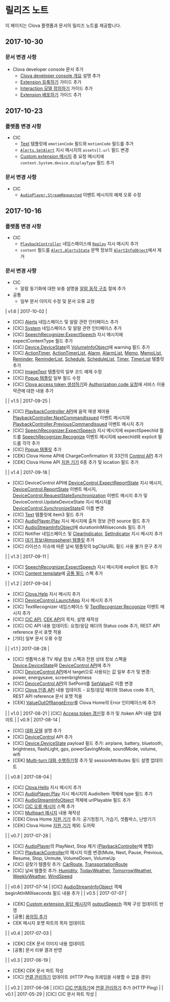 # 릴리즈 노트

이 페이지는 Clova 플랫폼과 문서의 릴리즈 노트를 제공합니다.

## 2017-10-30

### 문서 변경 사항

* Clova developer console 문서 추가
  - [Clova developer console 개요](/DevConsole/ClovaDevConsole_Overview.md) 설명 추가
  - [Extension 등록하기](/DevConsole/Guides/CEK/Register_Extension.md) 가이드 추가
  - [Interaction 모델 정의하기](/DevConsole/Guides/CEK/Define_Interaction_Model.md) 가이드 추가
  - [Extension 배포하기](/DevConsole/Guides/CEK/Deploy_Extension.md) 가이드 추가

## 2017-10-23

### 플랫폼 변경 사항

* CIC
  - [Text](/CIC/References/ContentTemplates/Text.md) 템플릿에 `emotionCode` 필드와 `motionCode` 필드를 추가
  - [`Alerts.SetAlert`](/CIC/References/CICInterface/Alerts.md#SetAlert) 지시 메시지의 `assets[].url` 필드 변경
  - [Custom extension 메시지](/CEK/References/CEK_API.md#CustomExtMessage) 중 요청 메시지에 `context.System.device.displayType` 필드 추가

### 문서 변경 사항

* CIC
  - [`AudioPlayer.StreamRequested`](/CIC/References/CICInterface/AudioPlayer.md#StreamRequested) 이벤트 메시지의 예제 오류 수정

## 2017-10-16

### 플랫폼 변경 사항

* CIC
  - [`PlaybackController`](/CIC/References/CICInterface/PlaybackController.md) 네임스페이스에 [`Replay`](/CIC/References/CICInterface/PlaybackController.md#Replay) 지시 메시지 추가
  - `content` 필드를 [`Alert.AlertsState`](/CIC/References/Context_Objects.md#AlertsState) 문맥 정보의 [`AlertInfoObject`](/CIC/References/Context_Objects.md#AlertInfoObject)에서 제거

### 문서 변경 사항

* CIC
  - 알람 동기화에 대한 보충 설명을 [알람 동작 구조](/CIC/References/CICInterface/Alerts.md#AlertsWorkFlow) 절에 추가
* 공통
  - 일부 문서 이미지 수정 및 문서 오류 교정

| v1.6 | 2017-10-02   | <ul><li>[CIC] [Alerts](/CIC/References/CICInterface/Alerts.md) 네임스페이스 및 알람 관련 인터페이스 추가</li><li>[CIC] [System](/CIC/References/CICInterface/System.md) 네임스페이스 및 알람 관련 인터페이스 추가</li><li>[CIC] [SpeechRecognizer.ExpectSpeech](/CIC/References/CICInterface/SpeechRecognizer.md#ExpectSpeech) 지시 메시지에 expectContentType 필드 추가</li><li>[CIC] [Device.DeviceState](/CIC/References/Context_Objects.md#DeviceState)의 [VolumeInfoObject](/CIC/References/Context_Objects.md#VolumeInfoObject)에 warning 필드 추가</li><li>[CIC] [ActionTimer](/CIC/References/ContentTemplates/ActionTimer.md), [ActionTimerList](/CIC/References/ContentTemplates/ActionTimerList.md), [Alarm](/CIC/References/ContentTemplates/Alarm.md), [AlarmList](/CIC/References/ContentTemplates/AlarmList.md), [Memo](/CIC/References/ContentTemplates/Memo.md), [MemoList](/CIC/References/ContentTemplates/MemoList.md), [Reminder](/CIC/References/ContentTemplates/Reminder.md), [ReminderList](/CIC/References/ContentTemplates/ReminderList.md), [Schedule](/CIC/References/ContentTemplates/Schedule.md), [ScheduleList](/CIC/References/ContentTemplates/ScheduleList.md), [Timer](/CIC/References/ContentTemplates/Timer.md), [TimerList](/CIC/References/ContentTemplates/TimerList.md) 템플릿 추가</li><li>[CIC] [ImageText](/CIC/References/ContentTemplates/ImageText.md) 템플릿의 일부 코드 예제 수정</li><li>[CIC] [Popup 템플릿](/CIC/References/ContentTemplates/Popup.md) 일부 필드 수정</li><li>[CIC] [Clova access token 생성하기](/CIC/Guides/Interact_with_CIC.md#CreateClovaAccessToken)와 [Authorization code 요청](/CIC/References/Clova_Auth_API.md#RequestAuthorizationCode)에 서비스 이용 약관에 대한 내용 추가</li></ul>  |
| v1.5 | 2017-09-25   | <ul><li>[CIC] [PlaybackController API](/CIC/References/CICInterface/PlaybackController.md)에 음악 재생 제어용 [PlaybackController.NextCommandIssued](/CIC/References/CICInterface/PlaybackController.md#NextCommandIssued) 이벤트 메시지와 [PlaybackController.PreviousCommandIssued](/CIC/References/CICInterface/PlaybackController.md#PreviousCommandIssued) 이벤트 메시지 추가</li><li>[CIC] [SpeechRecognizer.ExpectSpeech](/CIC/References/CICInterface/SpeechRecognizer.md#ExpectSpeech) 지시 메시지에 expectSpeechId 필드를 [SpeechRecognizer.Recognize](/CIC/References/CICInterface/SpeechRecognizer.md#Recognize) 이벤트 메시지에 speechId와 explicit 필드를 각각 추가</li><li>[CIC] [Popup 템플릿](/CIC/References/ContentTemplates/Popup.md) 추가</li><li>[CEK] Clova Home API에 ChargeConfirmation 외 33건의 [Control API](/CEK/References/ClovaHomeInterface/Control_Interfaces.md) 추가</li><li>[CEK] Clova Home API [지원 기기](/CEK/References/ClovaHomeInterface/Shared_Objects.md#ApplianceInfoObject) 6종 추가 및 location 필드 추가</li></ul>  |
| v1.4 | 2017-09-18   | <ul><li>[CIC] DeviceControl API에 [DeviceControl.ExpectReportState](/CIC/References/CICInterface/DeviceControl.md#ExpectReportState) 지시 메시지, [DeviceControl.ReportState](/CIC/References/CICInterface/DeviceControl.md#ReportState) 이벤트 메시지, [DeviceControl.RequestStateSynchronization](/CIC/References/CICInterface/DeviceControl.md#RequestStateSynchronization) 이벤트 메시지 추가 및 DeviceControl.UpdateDeviceState 지시 메시지를 [DeviceControl.SynchronizeState](/CIC/References/CICInterface/DeviceControl.md#SynchronizeState)로 이름 변경</li><li>[CIC] [Text](/CIC/References/ContentTemplates/Text.md) 템플릿에 item3 필드 추가</li><li>[CIC] [AudioPlayer.Play](/CIC/References/CICInterface/AudioPlayer.md#Play) 지시 메시지에 출처 정보 관련 source 필드 추가</li><li>[CIC] [AudioStreamInfoObject](/CIC/References/CICInterface/AudioPlayer.md#AudioStreamInfoObject)에 durationInMilliseconds 필드 추가 </li><li>[CIC] Notifier 네임스페이스 및 [ClearIndicator](/CIC/References/CICInterface/Notifier.md#ClearIndicator), [SetIndicator](/CIC/References/CICInterface/Notifier.md#SetIndicator) 지시 메시지 추가</li><li>[CIC] [대기 정보(Atmosphere) 템플릿](/CIC/References/ContentTemplates/Atmosphere.md) 추가</li><li>[CIC] 라이선스 이슈에 따른 날씨 템플릿의 bgClipURL 필드 사용 불가 문구 추가</li></ul>  |
| v1.3 | 2017-09-11   | <ul><li>[CIC] [SpeechRecognizer.ExpectSpeech](/CIC/References/CICInterface/SpeechRecognizer.md#ExpectSpeech) 지시 메시지에 explicit 필드 추가</li><li>[CIC] [Content template](/CIC/References/Content_Templates.md)에 [공통 필드](/CIC/References/ContentTemplates/Common_Fields.md) 스펙 추가</li></ul> |
| v1.2 | 2017-09-04   | <ul><li>[CIC] [Clova.Help](/CIC/References/CICInterface/Clova.md#Help) 지시 메시지 추가</li><li>[CIC] [DeviceControl.LaunchApp](/CIC/References/CICInterface/DeviceControl.md#LaunchApp) 지시 메시지 추가</li><li>[CIC] TextRecognizer 네임스페이스 및 [TextRecognizer.Recognize](/CIC/References/CICInterface/TextRecognizer.md) 이벤트 메시지 추가</li><li>[CIC] [CIC API](/CIC/References/CIC_API.md), [CEK API](/CEK/References/CEK_API.md)의 목차, 설명 재작성</li><li>[CIC] CIC API 내용 업데이트: 요청/응답 헤더의 Status code 추가, REST API reference 문서 포맷 적용</li><li>[기타] 일부 문서 오류 수정</li></ul> |
| v1.1  | 2017-08-28   | <ul><li>[CIC] 셋톱박스용 TV 채널 정보 스펙과 전원 상태 정보 스펙을 [Device.DeviceState](/CIC/References/Context_Objects.md#DeviceState)와 [DeviceControl API](/CIC/References/CICInterface/DeviceControl.md)에 추가</li><li>[CIC] [DeviceControl API](/CIC/References/CICInterface/DeviceControl.md)에서 target으로 사용되는 값 일부 추가 및 변경: power, energysave, screenbrightness</li><li>[CIC] [DeviceControl API](/CIC/References/CICInterface/DeviceControl.md)의 SetPoint를 [SetValue](/CIC/References/CICInterface/DeviceControl.md#SetValue)로 이름 변경</li><li>[CIC] [Clova 인증 API](/CIC/References/Clova_Auth_API.md) 내용 업데이트 - 요청/응답 헤더와 Status code 추가, REST API reference 문서 포맷 적용</li><li>[CEK] [ValueOutOfRangeError](/CEK/References/ClovaHomeInterface/Error_Interfaces.md#ValueOutOfRangeError)를 Clova Home의 Error 인터페이스에 추가</li></ul> |
| v1.0  | 2017-08-21   | [CIC] [Access token 갱신](/CIC/Guides/Interact_with_CIC.md#ManageConnection)절 추가 및 /token API 내용 업데이트 |
| v0.9  | 2017-08-14   | <ul><li>[CIC] [대화 모델](/CIC/CIC_Overview.md#DialogModel) 설명 추가</li><li>[CIC] [DeviceControl](/CIC/References/CICInterface/DeviceControl.md) API 추가</li><li>[CIC] [Device.DeviceState](/CIC/References/Context_Objects.md) payload 필드 추가: airplane, battery, bluetooth, brightness, flashLight, gps, powerSavingMode, soundMode, volume, wifi</li><li>[CEK] [Multi-turn 대화 수행하기](/CEK/Guides/Build_Custom_Extension.md#DoMultiturnDialog)절 추가 및 sessionAttributes 필드 설명 업데이트</li></ul> |
| v0.8 | 2017-08-04 | <ul><li>[CIC] [Clova.Hello](/CIC/References/CICInterface/Clova.md#Hello) 지시 메시지 추가</li><li>[CIC] [AudioPlayer.Play](/CIC/References/CICInterface/AudioPlayer.md#Play) 지시 메시지의 AudioItem 객체에 type 필드 추가</li><li>[CIC] [AudioStreamInfoObject](/CIC/References/CICInterface/AudioPlayer.md#AudioStreamInfoObject) 객체에 urlPlayable 필드 추가</li><li>[CIC] [CIC 오류 메시지](/CIC/References/CIC_API.md#Error) 스펙 추가</li><li>[CIC] [Multipart 메시지](/CIC/References/CIC_API.md#MultipartMessage) 내용 재작성</li><li>[CEK] Clova Home [지원 기기](/CEK/References/ClovaHomeInterface/Shared_Objects.md#ApplianceInfoObject) 추가: 공기청정기, 가습기, 셋톱박스, 난방기기</li><li>[CEK] Clova Home [지원 기기](/CEK/References/ClovaHomeInterface/Shared_Objects.md#ApplianceInfoObject) 제외: 도어락</li></ul>  |
| v0.7 | 2017-07-28 | <ul><li>[CIC] [AudioPlayer](/CIC/References/CICInterface/AudioPlayer.md)의 PlayNext, Stop 제거 ([PlaybackController](/CIC/References/CICInterface/PlaybackController.md)에 병합)</li><li>[CIC]  [PlaybackController](/CIC/References/CICInterface/PlaybackController.md)의 메시지 이름 변경(Mute, Next, Pause, Previous, Resume, Stop, Unmute, VolumeDown, VolumeUp </li><li>[CIC] 길찾기 템플릿 추가: [CarRoute](/CIC/References/ContentTemplates/CarRoute.md), [TransportationRoute](/CIC/References/ContentTemplates/TransportationRoute.md)</li><li>[CIC] 날씨 템플릿 추가: [Humidity](/CIC/References/ContentTemplates/Humidity.md), [TodayWeather](/CIC/References/ContentTemplates/TodayWeather.md), [TomorrowWeather](/CIC/References/ContentTemplates/TomorrowWeather.md), [WeeklyWeather](/CIC/References/ContentTemplates/WeeklyWeather.md), [WindSpeed](/CIC/References/ContentTemplates/WindSpeed.md)</li></ul> |
| v0.6 | 2017-07-14 | [CIC] [AudioStreamInfoObject](/CIC/References/CICInterface/AudioPlayer.md#AudioStreamInfoObject) 객체 beginAtInMilliseconds 필드 내용 추가 |
| v0.5 | 2017-07-07 | <ul><li>[CEK] [Custom extension 응답 메시지](/CEK/References/CEK_API.md#CustomExtResponseMessage)의 [outputSpeech](/CEK/References/CEK_API.md#CustomExtResponseMessage) 객체 구성 업데이트 반영</li><li>[공통] [용어집 추가](/Terms.md)</li><li>CEK 메시지 포맷 파트의 목차 업데이트</li></ul> |
| v0.4 | 2017-07-03 | <ul><li>[CEK] CEK 문서 이미지 내용 업데이트</li><li>[공통] 문서 리뷰 결과 반영</li></ul> |
| v0.3 | 2017-06-19 | <ul><li>[CEK] CEK 문서 파트 작성</li><li>[CIC] [연결 관리하기](/CIC/Guides/Interact_with_CIC.md#ManageConnection) 업데이트 (HTTP Ping 프레임을 사용할 수 없을 경우)</li></ul> |
| v0.2 | 2017-06-08 | [CIC] [CIC 연동하기](/CIC/Guides/Interact_with_CIC.md)에 [연결 관리하기](/CIC/Guides/Interact_with_CIC.md#ManageConnection) 추가 (HTTP Ping) |
| v0.1 | 2017-05-29 | [CIC] CIC 문서 파트 작성 |
